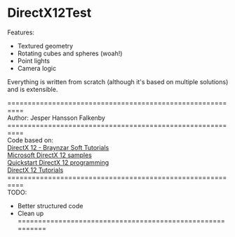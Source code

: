 # DirectX12Test

Features:
- Textured geometry
- Rotating cubes and spheres (woah!)
- Point lights
- Camera logic

Everything is written from scratch (although it's based on multiple solutions) and is extensible.

==========================================================<br/>
 Author: Jesper Hansson Falkenby<br/>
==========================================================<br/>
Code based on:<br/>
[DirectX 12 - Braynzar Soft Tutorials](http://www.braynzarsoft.net/viewtutorial/q16390-04-directx-12-braynzar-soft-tutorials)<br/>
[Microsoft DirectX 12 samples](https://github.com/Microsoft/DirectX-Graphics-Samples)<br/>
[Quickstart DirectX 12 programming](https://digitalerr0r.wordpress.com/2015/08/19/quickstart-directx-12-programming/)<br/>
[DirectX 12 Tutorials](http://www.zerotutorials.com/DirectX12/Tutorial02)<br/>
==========================================================<br/>
TODO:<br/>
- Better structured code<br/>
- Clean up<br/>
==========================================================<br/>
